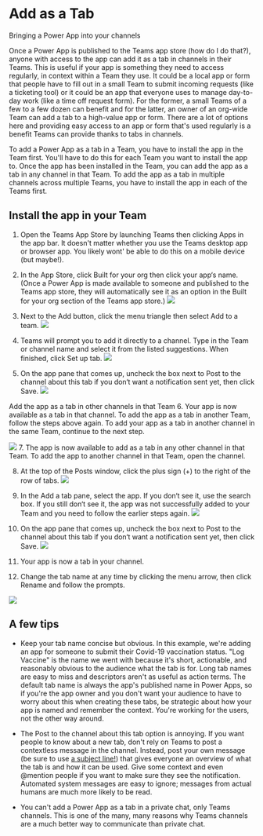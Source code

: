 # Add as a Tab
Bringing a Power App into your channels

Once a Power App is published to the Teams app store (how do I do that?), anyone with access to the app can add it as a tab in channels in their Teams. This is useful if your app is something they need to access regularly, in context within a Team they use. It could be a local app or form that people have to fill out in a small Team to submit incoming requests (like a ticketing tool) or it could be an app that everyone uses to manage day-to-day work (like a time off request form). For the former, a small Teams of a few to a few dozen can benefit and for the latter, an owner of an org-wide Team can add a tab to a high-value app or form. There are a lot of options here and providing easy access to an app or form that's used regularly is a benefit Teams can provide thanks to tabs in channels.

To add a Power App as a tab in a Team, you have to install the app in the Team first. You'll have to do this for each Team you want to install the app to. Once the app has been installed in the Team, you can add the app as a tab in any channel in that Team. To add the app as a tab in multiple channels across multiple Teams, you have to install the app in each of the Teams first.

## Install the app in your Team
1. Open the Teams App Store by launching Teams then clicking Apps in the app bar. It doesn't matter whether you use the Teams desktop app or browser app. You likely wont' be able to do this on a mobile device (but maybe!).

2. In the App Store, click Built for your org then click your app‘s name. (Once a Power App is made available to someone and published to the Teams app store, they will automatically see it as an option in the Built for your org section of the Teams app store.)
![](step1.png)

3. Next to the Add button, click the menu triangle then select Add to a team.
![](step2.png)

4. Teams will prompt you to add it directly to a channel. Type in the Team or channel name and select it from the listed suggestions. When finished, click Set up tab.
![](step3.png)

5. On the app pane that comes up, uncheck the box next to Post to the channel about this tab if you don‘t want a notification sent yet, then click Save.
![](step4.png)

Add the app as a tab in other channels in that Team
6. Your app is now available as a tab in that channel. To add the app as a tab in another Team, follow the steps above again. To add your app as a tab in another channel in the same Team, continue to the next step.

![](step5.png)
7. The app is now available to add as a tab in any other channel in that Team. To add the app to another channel in that Team, open the channel.

8. At the top of the Posts window, click the plus sign (+) to the right of the row of tabs.
![](step6.png)

9. In the Add a tab pane, select the app. If you don‘t see it, use the search box. If you still don‘t see it, the app was not successfully added to your Team and you need to follow the earlier steps again.
![](step7.png)

10. On the app pane that comes up, uncheck the box next to Post to the channel about this tab if you don‘t want a notification sent yet, then click Save.
![](step8.png)

11. Your app is now a tab in your channel.

12. Change the tab name at any time by clicking the menu arrow, then click Rename and follow the prompts.

![](step9.png)

## A few tips
- Keep your tab name concise but obvious. In this example, we're adding an app for someone to submit their Covid-19 vaccination status. "Log Vaccine" is the name we went with because it's short, actionable, and reasonably obvious to the audience what the tab is for. Long tab names are easy to miss and descriptors aren't as useful as action terms. The default tab name is always the app's published name in Power Apps, so if you're the app owner and you don't want your audience to have to worry about this when creating these tabs, be strategic about how your app is named and remember the context. You're working for the users, not the other way around.

- The Post to the channel about this tab option is annoying. If you want people to know about a new tab, don't rely on Teams to post a contextless message in the channel. Instead, post your own message (be sure to use [a subject line!](https://support.microsoft.com/en-us/office/create-and-format-a-post-e66777da-636b-49eb-9408-b0d88b212885)) that gives everyone an overview of what the tab is and how it can be used. Give some context and even @mention people if you want to make sure they see the notification. Automated system messages are easy to ignore; messages from actual humans are much more likely to be read.
  
- You can't add a Power App as a tab in a private chat, only Teams channels. This is one of the many, many reasons why Teams channels are a much better way to communicate than private chat.
